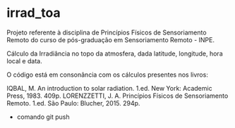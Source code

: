 # irrad_toa
Projeto referente à disciplina de Princípios Físicos de Sensoriamento Remoto do curso de pós-graduação em Sensoriamento Remoto - INPE.

Cálculo da Irradiância no topo da atmosfera, dada latitude, longitude, hora local e data.

O código está em consonância com os cálculos presentes nos livros:

IQBAL, M. An introduction to solar radiation. 1.ed. New York: Academic Press, 1983. 409p.
LORENZZETTI, J. A. Princípios Físicos de Sensoriamento Remoto. 1.ed. São Paulo: Blucher, 2015. 294p.


* comando git push